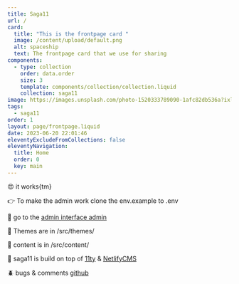 ```yaml
---
title: Saga11
url: /
card:
  title: "This is the frontpage card "
  image: /content/upload/default.png
  alt: spaceship
  text: The frontpage card that we use for sharing
components:
  - type: collection
    order: data.order
    size: 3
    template: components/collection/collection.liquid
    collection: saga11
image: https://images.unsplash.com/photo-1520333789090-1afc82db536a?ixlib=rb-1.2.1&ixid=eyJhcHBfaWQiOjEyMDd9&auto=format&fit=crop&w=2102&q=80
tags:
  - saga11
order: 1
layout: page/frontpage.liquid
date: 2023-06-20 22:01:46
eleventyExcludeFromCollections: false
eleventyNavigation:
  title: Home
  order: 0
  key: main
---
```

😍 it works{tm}

👉 To make the admin work clone the env.example to .env

🤖 go to the [admin interface admin](/admin)

💅 Themes are in /src/themes/

📜 content is in /src/content/

🎈 saga11 is build on top of [11ty](https://11ty.dev) & [NetlifyCMS](https://netlifycms.com)

🪲 bugs & comments [github](https://github.com/mortendk/saga11)
